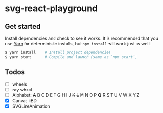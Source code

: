 # svg-react-playground

## Get started
Install dependencies and check to see it works. It is recommended that you use [Yarn](https://yarnpkg.com/) for deterministic installs, but `npm install` will work just as well.
```bash
$ yarn install    # Install project dependencies
$ yarn start      # Compile and launch (same as `npm start`)
```

## Todos
- [ ] wheels
- [ ] ray wheel
- [ ] Alphabet: ~~A~~ B C D E F G H I J ~~K~~ ~~L~~ M N O P **Q** R S T U V W X Y Z
- [x] Canvas iiBD
- [x] SVGLineAnimation
